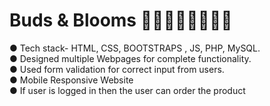# Buds & Blooms 🌹💐🌷🥀🌺🌸🌼🌻


● Tech stack- HTML, CSS, BOOTSTRAPS , JS, PHP, MySQL. <br>
● Designed multiple Webpages for complete functionality. <br>
● Used form validation for correct input from users. <br>
● Mobile Responsive Website <br>
● If user is logged in then the user can order the product


